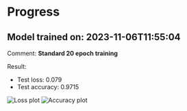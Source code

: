 # Progress

## Model trained on: 2023-11-06T11:55:04

Comment: **Standard 20 epoch training**

Result:

- Test loss: 0.079
- Test accuracy: 0.9715

![Loss plot](figure/loss/2023-11-06T11:55:04.png)
![Accuracy plot](figure/accu/2023-11-06T11:55:04.png)

